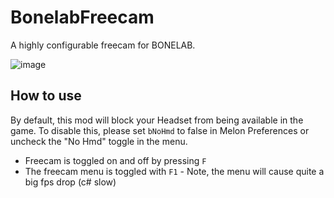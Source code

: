 # BonelabFreecam

A highly configurable freecam for BONELAB.

![image](https://github.com/MillzyDev/BonelabFreecam/assets/64277238/c399fbc0-1628-4401-b81b-0f5ee030f3ca)

## How to use
By default, this mod will block your Headset from being available in the game.
To disable this, please set `bNoHmd` to false in Melon Preferences or uncheck the "No Hmd" toggle in the menu.

* Freecam is toggled on and off by pressing `F`
* The freecam menu is toggled with `F1` - Note, the menu will cause quite a big fps drop (c# slow)
